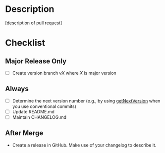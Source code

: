 # Description

[description of pull request]

# Checklist

## Major Release Only

* [ ] Create version branch *vX* where *X* is major version

## Always

* [ ] Determine the next version number (e.g., by using [getNextVersion](https://github.com/thenativeweb/get-next-version) when you use conventional commits)
* [ ] Update README.md
* [ ] Maintain CHANGELOG.md

## After Merge

* Create a release in GitHub. Make use of your changelog to describe it.
